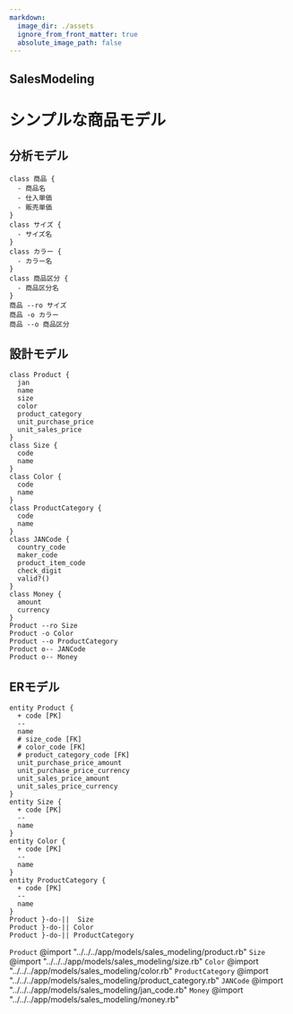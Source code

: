 ```yaml
---
markdown:
  image_dir: ./assets
  ignore_from_front_matter: true
  absolute_image_path: false
---
```


SalesModeling
---
# シンプルな商品モデル
## 分析モデル
```puml
class 商品 {
  - 商品名
  - 仕入単価
  - 販売単価
}
class サイズ {
  - サイズ名
}
class カラー {
  - カラー名
}
class 商品区分 {
  - 商品区分名
}
商品 --ro サイズ
商品 -o カラー
商品 --o 商品区分
```
## 設計モデル
```puml
class Product {
  jan
  name
  size
  color
  product_category
  unit_purchase_price
  unit_sales_price
}
class Size {
  code
  name
}
class Color {
  code
  name
}
class ProductCategory {
  code
  name
}
class JANCode {
  country_code
  maker_code
  product_item_code
  check_digit
  valid?()
}
class Money {
  amount
  currency
}
Product --ro Size
Product -o Color
Product --o ProductCategory
Product o-- JANCode
Product o-- Money
```
## ERモデル
```puml
entity Product {
  + code [PK]
  --
  name
  # size_code [FK]
  # color_code [FK]
  # product_category_code [FK]
  unit_purchase_price_amount
  unit_purchase_price_currency
  unit_sales_price_amount
  unit_sales_price_currency  
}
entity Size {
  + code [PK]
  --
  name
}
entity Color {
  + code [PK]
  --
  name
}
entity ProductCategory {
  + code [PK]
  --
  name
}
Product }-do-||  Size
Product }-do-|| Color
Product }-do-|| ProductCategory
```
`Product`
@import "../../../app/models/sales_modeling/product.rb"
`Size`
@import "../../../app/models/sales_modeling/size.rb"
`Color`
@import "../../../app/models/sales_modeling/color.rb"
`ProductCategory`
@import "../../../app/models/sales_modeling/product_category.rb"
`JANCode`
@import "../../../app/models/sales_modeling/jan_code.rb"
`Money`
@import "../../../app/models/sales_modeling/money.rb"
